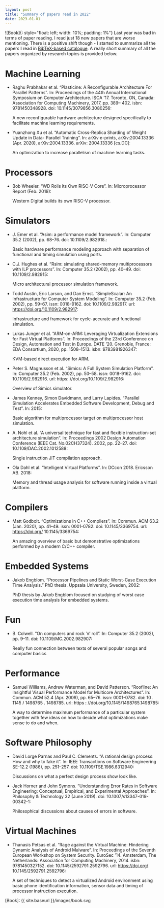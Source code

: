 ```yaml
---
layout: post
title: "Summary of papers read in 2022"
date: 2023-01-01
---
```


![Book]{: style="float: left; width: 10%; padding: 1%"} Last year was bad in terms of paper reading. I read just 18 new papers that are worse mentioning.
There is a positive shift though - I started to summarize all the papers I read in [BibTeX-based catalogue](https://github.com/yulyugin/yulyugin.github.io/tree/main/bibliography).
A really short summary of all the papers organized by research topics is provided below.

# Machine Learning

- Raghu Prabhakar et al. “Plasticine: A Reconfigurable Architecture For Parallel Patterns”. In: Proceedings of the 44th Annual International Symposium on Computer Architecture. ISCA ’17. Toronto, ON, Canada: Association for Computing Machinery, 2017, pp. 389– 402. isbn: 9781450348928. doi: 10.1145/3079856.3080256:

    A new reconfigurable hardware architecture designed specifically to facilitate machine learning requirements.
    
- Yuanzhong Xu et al. “Automatic Cross-Replica Sharding of Weight Update in Data- Parallel Training”. In: arXiv e-prints, arXiv:2004.13336 (Apr. 2020), arXiv:2004.13336. arXiv: 2004.13336 [cs.DC]:

    An optimization to increase parallelism of machine learning tasks.

# Processors

- Bob Wheeler. “WD Rolls its Own RISC-V Core”. In: Microprocessor Report (Feb. 2019):

    Western Digital builds its own RISC-V processor.

# Simulators

- J. Emer et al. “Asim: a performance model framework”. In: Computer 35.2 (2002), pp. 68–76. doi: 10.1109/2.982918.:

    Basic hardware performance modeling approach with separation of functional and timing simulation using ports.

- C.J. Hughes et al. “Rsim: simulating shared-memory multiprocessors with ILP processors”. In: Computer 35.2 (2002), pp. 40–49. doi: 10.1109/2.982915:

    Micro architectural processor simulation framework.

- Todd Austin, Eric Larson, and Dan Ernst. “SimpleScalar: An Infrastructure for Computer System Modeling”. In: Computer 35.2 (Feb. 2002), pp. 59–67. issn: 0018-9162. doi: 10.1109/2.982917. url: https://doi.org/10.1109/2.982917:

    Infrastructure and framework for cycle-accurate and functional simulation.

- Lukas Junger et al. “ARM-on-ARM: Leveraging Virtualization Extensions for Fast Virtual Platforms”. In: Proceedings of the 23rd Conference on Design, Automation and Test in Europe. DATE ’20. Grenoble, France: EDA Consortium, 2020, pp. 1508–1513. isbn: 9783981926347:

    KVM-based direct execution for ARM.

- Peter S. Magnusson et al. “Simics: A Full System Simulation Platform”. In: Computer 35.2 (Feb. 2002), pp. 50–58. issn: 0018-9162. doi: 10.1109/2.982916. url: https: //doi.org/10.1109/2.982916:

    Overview of Simics simulator.

- James Kenney, Simon Davidmann, and Larry Lapides. “Parallel Simulation Accelerates Embedded Software Development, Debug and Test”. In: 2015:

    Basic algorithm for multiprocessor target on multiprocessor host simulation.

- A. Nohl et al. “A universal technique for fast and flexible instruction-set architecture simulation”. In: Proceedings 2002 Design Automation Conference (IEEE Cat. No.02CH37324). 2002, pp. 22–27. doi: 10.1109/DAC.2002.1012588:

    Single instruction JIT compilation approach.

- Ola Dahl et al. “Intelligent Virtual Platforms”. In: DCcon 2018. Ericsson AB. 2018:

    Memory and thread usage analysis for software running inside a virtual platform.

# Compilers

- Matt Godbolt. “Optimizations in C++ Compilers”. In: Commun. ACM 63.2 (Jan. 2020), pp. 41–49. issn: 0001-0782. doi: 10.1145/3369754. url: https://doi.org/ 10.1145/3369754:

    An amazing overview of basic but demonstrative optimizations performed by a modern C/C++ compiler.

# Embedded Systems

- Jakob Engblom. “Processor Pipelines and Static Worst-Case Execution Time Analysis.” PhD thesis. Uppsala University, Sweden, 2002:

    PhD thesis by Jakob Engblom focused on studying of worst case execution time analysis for embedded systems.

# Fun

- B. Colwell. “On computers and rock ’n’ roll”. In: Computer 35.2 (2002), pp. 9–11. doi: 10.1109/MC.2002.982907:

    Really fun connection between texts of several popular songs and computer basics.

# Performance

- Samuel Williams, Andrew Waterman, and David Patterson. “Roofline: An Insightful Visual Performance Model for Multicore Architectures”. In: Commun. ACM 52.4 (Apr. 2009), pp. 65–76. issn: 0001-0782. doi: 10 . 1145 / 1498765 . 1498785. url: https : //doi.org/10.1145/1498765.1498785:

    A way to determine maximum performance of a particular system together with few ideas on how to decide what optimizations make sense to do and when.

# Software Philosophy

- David Lorge Parnas and Paul C. Clements. “A rational design process: How and why to fake it”. In: IEEE Transactions on Software Engineering SE-12.2 (1986), pp. 251–257. doi: 10.1109/TSE.1986.6312940:

    Discussions on what a perfect design process show look like.

- Jack Horner and John Symons. “Understanding Error Rates in Software Engineering: Conceptual, Empirical, and Experimental Approaches”. In: Philosophy & Technology 32 (June 2019). doi: 10.1007/s13347-019-00342-1:

    Philosophical discussions about causes of errors in software.

# Virtual Machines

- Thanasis Petsas et al. “Rage against the Virtual Machine: Hindering Dynamic Analysis of Android Malware”. In: Proceedings of the Seventh European Workshop on System Security. EuroSec ’14. Amsterdam, The Netherlands: Association for Computing Machinery, 2014. isbn: 9781450327152. doi: 10.1145/2592791.2592796. url: https://doi.org/ 10.1145/2592791.2592796:

    A set of techniques to detect a virtualized Android environment using basic phone identification information, sensor data and timing of processor instruction execution.

[Book]: {{ site.baseurl }}/images/book.svg
